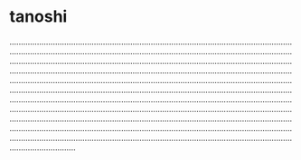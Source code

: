 # tanoshi
.................................................................................................................................................................................................................................................................................................................................................................................................................................................................................................................................................................................................................................................................................................................................................................................................................................................................................................................................................................................................................................................................................................................................................................................................................................................................................................................................................................................................................................................